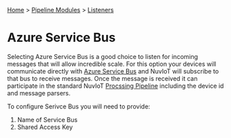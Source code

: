 [Home](../../Index.md) > [Pipeline Modules](../Index.md) > [Listeners](../Listener.md)

# Azure Service Bus

Selecting Azure Service Bus is a good choice to listen for incoming messages that will allow incredible scale.
For this option your devices will communicate directly with  [Azure Service Bus](https://azure.microsoft.com/en-us/services/service-bus/)
and NuvIoT will subscribe to that bus to receive messages.  Once the message is received it can participate in
the standard NuvIoT [Procssing Pipeline](../Index.md) including the device id and message parsers.

To configure Serivce Bus you will need to provide:

1.  Name of Service Bus
1.  Shared Access Key


